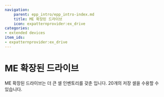 ```yaml
---
navigation:
    parent: epp_intro/epp_intro-index.md
    title: ME 확장된 드라이브
    icon: expatternprovider:ex_drive
categories:
- extended devices
item_ids:
- expatternprovider:ex_drive
---
```


# ME 확장된 드라이브

<Row gap="20">
<BlockImage id="expatternprovider:ex_drive" scale="8"></BlockImage>
</Row>

ME 확장된 드라이브는 더 큰 셀 인벤토리를 갖춘 <ItemLink id="ae2:drive" />입니다. 20개의 저장 셀을 수용할 수 있습니다.
